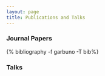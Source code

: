 ```yaml
---
layout: page
title: Publications and Talks
---
```


### Journal Papers

{% bibliography -f garbuno -T bib%}

### Talks